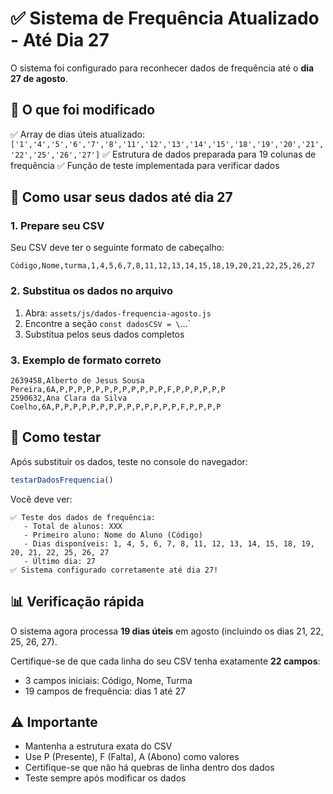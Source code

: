 # ✅ Sistema de Frequência Atualizado - Até Dia 27

O sistema foi configurado para reconhecer dados de frequência até o **dia 27 de agosto**.

## 🔧 O que foi modificado

✅ Array de dias úteis atualizado: `['1','4','5','6','7','8','11','12','13','14','15','18','19','20','21','22','25','26','27']`
✅ Estrutura de dados preparada para 19 colunas de frequência
✅ Função de teste implementada para verificar dados

## 📝 Como usar seus dados até dia 27

### 1. Prepare seu CSV
Seu CSV deve ter o seguinte formato de cabeçalho:
```
Código,Nome,turma,1,4,5,6,7,8,11,12,13,14,15,18,19,20,21,22,25,26,27
```

### 2. Substitua os dados no arquivo
1. Abra: `assets/js/dados-frequencia-agosto.js`
2. Encontre a seção `const dadosCSV = \`...`
3. Substitua pelos seus dados completos

### 3. Exemplo de formato correto
```csv
2639458,Alberto de Jesus Sousa Pereira,6A,P,P,P,P,P,P,P,P,P,P,P,P,F,P,P,P,P,P,P
2590632,Ana Clara da Silva Coelho,6A,P,P,P,P,P,P,P,P,P,P,P,P,P,P,F,P,P,P,P
```

## 🧪 Como testar

Após substituir os dados, teste no console do navegador:
```javascript
testarDadosFrequencia()
```

Você deve ver:
```
✅ Teste dos dados de frequência:
   - Total de alunos: XXX
   - Primeiro aluno: Nome do Aluno (Código)
   - Dias disponíveis: 1, 4, 5, 6, 7, 8, 11, 12, 13, 14, 15, 18, 19, 20, 21, 22, 25, 26, 27
   - Último dia: 27
✅ Sistema configurado corretamente até dia 27!
```

## 📊 Verificação rápida

O sistema agora processa **19 dias úteis** em agosto (incluindo os dias 21, 22, 25, 26, 27).

Certifique-se de que cada linha do seu CSV tenha exatamente **22 campos**:
- 3 campos iniciais: Código, Nome, Turma  
- 19 campos de frequência: dias 1 até 27

## ⚠️ Importante

- Mantenha a estrutura exata do CSV
- Use P (Presente), F (Falta), A (Abono) como valores
- Certifique-se que não há quebras de linha dentro dos dados
- Teste sempre após modificar os dados